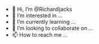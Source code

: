 - 👋 Hi, I’m @Richardljacks
- 👀 I’m interested in ...
- 🌱 I’m currently learning ...
- 💞️ I’m looking to collaborate on ...
- 📫 How to reach me ...

<!---
Richardljacks/Richardljacks is a ✨ special ✨ repository because its `README.md` (this file) appears on your GitHub profile.
You can click the Preview link to take a look at your changes.
--->
